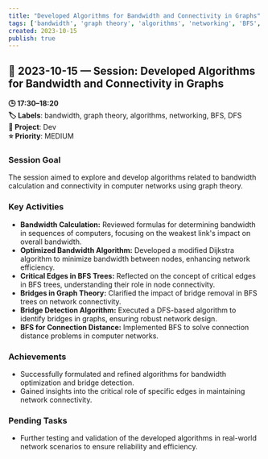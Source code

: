 ```yaml
---
title: "Developed Algorithms for Bandwidth and Connectivity in Graphs"
tags: ['bandwidth', 'graph theory', 'algorithms', 'networking', 'BFS', 'DFS']
created: 2023-10-15
publish: true
---
```


## 📅 2023-10-15 — Session: Developed Algorithms for Bandwidth and Connectivity in Graphs

**🕒 17:30–18:20**  
**🏷️ Labels**: bandwidth, graph theory, algorithms, networking, BFS, DFS  
**📂 Project**: Dev  
**⭐ Priority**: MEDIUM  


### Session Goal
The session aimed to explore and develop algorithms related to bandwidth calculation and connectivity in computer networks using graph theory.

### Key Activities
- **Bandwidth Calculation:** Reviewed formulas for determining bandwidth in sequences of computers, focusing on the weakest link's impact on overall bandwidth.
- **Optimized Bandwidth Algorithm:** Developed a modified Dijkstra algorithm to minimize bandwidth between nodes, enhancing network efficiency.
- **Critical Edges in BFS Trees:** Reflected on the concept of critical edges in BFS trees, understanding their role in node connectivity.
- **Bridges in Graph Theory:** Clarified the impact of bridge removal in BFS trees on network connectivity.
- **Bridge Detection Algorithm:** Executed a DFS-based algorithm to identify bridges in graphs, ensuring robust network design.
- **BFS for Connection Distance:** Implemented BFS to solve connection distance problems in computer networks.

### Achievements
- Successfully formulated and refined algorithms for bandwidth optimization and bridge detection.
- Gained insights into the critical role of specific edges in maintaining network connectivity.

### Pending Tasks
- Further testing and validation of the developed algorithms in real-world network scenarios to ensure reliability and efficiency.
